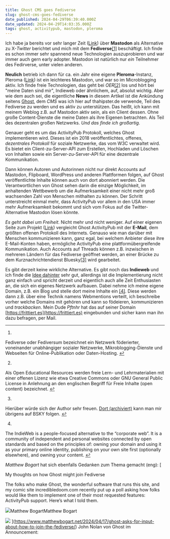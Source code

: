 ```yaml
---
title: Ghost CMS goes Fediverse
slug: ghost-cms-goes-fediverse
date_published: 2024-04-29T06:39:40.000Z
date_updated: 2024-04-29T14:03:35.000Z
tags: ghost, activitypub, mastodon, pleroma
---
```


Ich habe ja bereits vor sehr langer Zeit ([Link](__GHOST_URL__/social-network-mastodon/)) über **Mastodon** als Alternative zu X-*Twitter* berichtet und mich mit dem **Fediverse**[[1]](#fn1) beschäftigt. Ich finde es schon immer sehr spannend neue Technologien auszuprobieren und war immer auch gern early adopter. Mastodon ist natürlich nur *ein* Teilnehmer des Fedirverse, unter vielen anderen.

**Neulich** betrieb ich dann für ca. ein Jahr eine eigene **Pleroma**-Instanz, Pleroma ([Link](https://pleroma.social)) ist ein leichteres Mastodon, und war so im Microblogging aktiv. Ich finde freie Technologien, das geht bei *OER*[[2]](#fn2) los und hört bei "meine Daten sind mir", Indieweb oder ähnlichem, auf, absolut wichtig. Aber wie dem auch sei, die eigentliche **News** in diesem Artikel ist die Ankündung seitens [Ghost](http://ghost.org), dem *CMS* was ich hier auf thahipster.de verwende, Teil des Fediverse zu werden und es aktiv zu unterstützen. Das heißt, ich kann mit meinem Weblog z.B. auf Mastodon aktiv sein, als ein Client dessen. Ohne große Content-Dienste die meine Daten als ihre Eigenen betrachten. Als Teil des dezentralen großen Netzwerks. *Und das finde ich großartig*.

Genauer geht es um das ActivityPub Protokoll, welches Ghost implementieren wird. Dieses ist ein 2018 veröffentlichtes, offenes, *dezentrales Protokoll* für soziale Netzwerke, das vom W3C verwaltet wird. Es bietet ein Client-zu-Server-API zum Erstellen, Hochladen und Löschen von Inhalten sowie ein Server-zu-Server-API für eine dezentrale Kommunikation.

Dann können Autoren und Autorinnen nicht nur direkt Accounts auf Mastodon, Flipboard, WordPress und anderen Plattformen folgen, auf Ghost veröffentlichte Inhalte können auch von dort abonniert werden. Die Verantwortlichen von Ghost sehen darin die einzige Möglichkeit, im anhaltenden Wettbewerb um die Aufmerksamkeit einer nicht mehr groß wachsenden Zahl von Menschen mithalten zu können. Der Schritt unterstreicht einmal mehr, dass ActivityPub vor allem in den USA immer mehr Aufmerksamkeit bekommt und sich vom Fokus auf die Twitter-Alternative Mastodon lösen könnte.

*Es geht dabei um Freiheit*. Nicht mehr und nicht weniger. Auf einer eigenen Seite zum Projekt ([Link](https://activitypub.ghost.org)) vergleicht Ghost ActivityPub mit der **E-Mail**, dem größten offenen Protokoll des Internets. Genauso wie man darüber mit Menschen kommunizieren kann, ganz egal, bei welchem Anbieter diese ihre E-Mail-Konten haben, ermögliche ActivityPub eine plattformübergreifende Kommunikation. Auch Accounts auf Threads können z.B. inzwischen in mehreren Ländern für das Fediverse geöffnet werden, an einer Brücke zu dem Kurznachrichtendienst Bluesky[[3]](#fn3) wird gearbeitet.

Es gibt derzeit keine wirkliche Alternative. Es gibt noch das **Indieweb** und ich finde die [Idee dahinter](__GHOST_URL__/indieweb-thahipster-de/) sehr gut, allerdings ist die Implementierung nicht ganz einfach und spricht derzeit und eigentlich auch alle Zeit Enthusiasten an, die sich ein eigenes Netzwerk aufbauen. Dabei nehme ich meine eigene Domain, z.B. ein Blog und stelle dort meine Inhalte ein [[4]](#fn4). Diese werden dann z.B. über eine Technik namens Webmentions verteilt, ich beschreibe vorher welche Domains mit gehören und kann so födeieren, kommunizieren und *trackbacken*. Mein Dude *Pftnhr* hat das auf seiner Domain [https://frittiert.es](https://frittiert.es) eingebunden und sicher kann man ihn dazu befragen, per Mail.

---

1. 
Fediverse oder Fediversum bezeichnet ein Netzwerk föderierter, voneinander unabhängiger sozialer Netzwerke, Mikroblogging-Dienste und Webseiten für Online-Publikation oder Daten-Hosting. [↩︎](#fnref1)

2. 
Als Open Educational Resources werden freie Lern- und Lehrmaterialien mit einer offenen Lizenz wie etwa Creative Commons oder GNU General Public License in Anlehnung an den englischen Begriff für Freie Inhalte (open content) bezeichnet. [↩︎](#fnref2)

3. 
Hierüber würde sich der Author sehr freuen. [Dort (archiviert)](http://web.archive.org/web/20240529031630/https://bsky.app/profile/herrmontag.de?ref=herrmontag.de) kann man mir übrigens auf BSKY folgen. [↩︎](#fnref3)

4. 
The IndieWeb is a people-focused alternative to the “corporate web”. It is a community of independent and personal websites connected by open standards and based on the principles of: owning your domain and using it as your primary online identity, publishing on your own site first (optionally elsewhere), and owning your content. [↩︎](#fnref4)

*Matthew Bogart* hat sich ebenfalls Gedanken zum Thema gemacht (eng):
[

My thoughts on how Ghost might join Fediverse

The folks who make Ghost, the wonderful software that runs this site, and my comic site incredibledoom.com recently put up a poll asking how folks would like them to implement one of their most requested features: ActivityPub support. Here’s what I told them.

![](https://www.matthewbogart.net/content/images/size/w256h256/2021/11/Untitled_Artwork.png)Matthew BogartMatthew Bogart

![](https://www.matthewbogart.net/content/images/size/w1200/2024/04/CleanShot-2024-04-16-at-13.03.34@2x.jpg)
](https://www.matthewbogart.net/2024/04/17/ghost-asks-for-input-about-how-to-join-the-fediverse/)
John Nolan von Ghost im Announcement:
